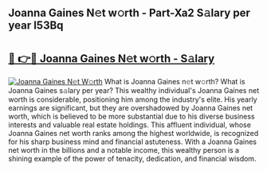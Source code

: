 ## Joanna Gaines N𝚎t w𝚘rth - Part-Xa2 S𝚊lary per year I53Bq

# <h2><a href="http://gc418at.nevu.top/?p=Joanna+Gaines">🔗 👉🔴 Joanna Gaines N𝚎t w𝚘rth - S𝚊lary</a></h2>

[![Joanna Gaines N𝚎t W𝚘rth](https://i.imgur.com/Oavwk0R.jpeg)](http://gc418at.nevu.top/?p=Joanna+Gaines)
What is Joanna Gaines n𝚎t w𝚘rth? What is Joanna Gaines s𝚊lary per year?
This wealthy individual's Joanna Gaines net worth is considerable, positioning him among the industry's elite. His yearly earnings are significant, but they are overshadowed by Joanna Gaines net worth, which is believed to be more substantial due to his diverse business interests and valuable real estate holdings. This affluent individual, whose Joanna Gaines net worth ranks among the highest worldwide, is recognized for his sharp business mind and financial astuteness. With a Joanna Gaines net worth in the billions and a notable income, this wealthy person is a shining example of the power of tenacity, dedication, and financial wisdom.
